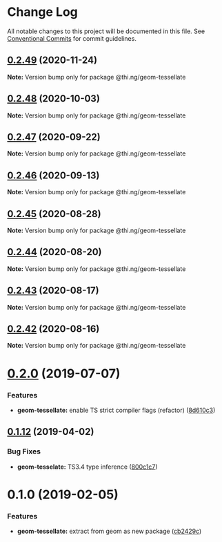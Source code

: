 # Change Log

All notable changes to this project will be documented in this file.
See [Conventional Commits](https://conventionalcommits.org) for commit guidelines.

## [0.2.49](https://github.com/thi-ng/umbrella/compare/@thi.ng/geom-tessellate@0.2.48...@thi.ng/geom-tessellate@0.2.49) (2020-11-24)

**Note:** Version bump only for package @thi.ng/geom-tessellate





## [0.2.48](https://github.com/thi-ng/umbrella/compare/@thi.ng/geom-tessellate@0.2.47...@thi.ng/geom-tessellate@0.2.48) (2020-10-03)

**Note:** Version bump only for package @thi.ng/geom-tessellate





## [0.2.47](https://github.com/thi-ng/umbrella/compare/@thi.ng/geom-tessellate@0.2.46...@thi.ng/geom-tessellate@0.2.47) (2020-09-22)

**Note:** Version bump only for package @thi.ng/geom-tessellate





## [0.2.46](https://github.com/thi-ng/umbrella/compare/@thi.ng/geom-tessellate@0.2.45...@thi.ng/geom-tessellate@0.2.46) (2020-09-13)

**Note:** Version bump only for package @thi.ng/geom-tessellate





## [0.2.45](https://github.com/thi-ng/umbrella/compare/@thi.ng/geom-tessellate@0.2.44...@thi.ng/geom-tessellate@0.2.45) (2020-08-28)

**Note:** Version bump only for package @thi.ng/geom-tessellate





## [0.2.44](https://github.com/thi-ng/umbrella/compare/@thi.ng/geom-tessellate@0.2.43...@thi.ng/geom-tessellate@0.2.44) (2020-08-20)

**Note:** Version bump only for package @thi.ng/geom-tessellate





## [0.2.43](https://github.com/thi-ng/umbrella/compare/@thi.ng/geom-tessellate@0.2.42...@thi.ng/geom-tessellate@0.2.43) (2020-08-17)

**Note:** Version bump only for package @thi.ng/geom-tessellate





## [0.2.42](https://github.com/thi-ng/umbrella/compare/@thi.ng/geom-tessellate@0.2.41...@thi.ng/geom-tessellate@0.2.42) (2020-08-16)

**Note:** Version bump only for package @thi.ng/geom-tessellate





# [0.2.0](https://github.com/thi-ng/umbrella/compare/@thi.ng/geom-tessellate@0.1.17...@thi.ng/geom-tessellate@0.2.0) (2019-07-07)

### Features

* **geom-tessellate:** enable TS strict compiler flags (refactor) ([8d610c3](https://github.com/thi-ng/umbrella/commit/8d610c3))

## [0.1.12](https://github.com/thi-ng/umbrella/compare/@thi.ng/geom-tessellate@0.1.11...@thi.ng/geom-tessellate@0.1.12) (2019-04-02)

### Bug Fixes

* **geom-tesselate:** TS3.4 type inference ([800c1c7](https://github.com/thi-ng/umbrella/commit/800c1c7))

# 0.1.0 (2019-02-05)

### Features

* **geom-tessellate:** extract from geom as new package ([cb2429c](https://github.com/thi-ng/umbrella/commit/cb2429c))
